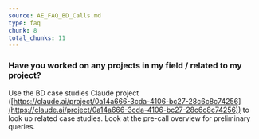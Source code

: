 ```yaml
---
source: AE_FAQ_BD_Calls.md
type: faq
chunk: 8
total_chunks: 11
---
```


### Have you worked on any projects in my field / related to my project?
Use the BD case studies Claude project ([https://claude.ai/project/0a14a666-3cda-4106-bc27-28c6c8c74256](https://claude.ai/project/0a14a666-3cda-4106-bc27-28c6c8c74256)) to look up related case studies.
Look at the pre-call overview for preliminary queries.